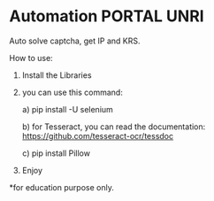 ﻿# Automation PORTAL UNRI
 
Auto solve captcha, get IP and KRS.

How to use:
1. Install the Libraries
2. you can use this command:
 
   a) pip install -U selenium
   
   b) for Tesseract, you can read the documentation: https://github.com/tesseract-ocr/tessdoc
   
   c) pip install Pillow
3. Enjoy 

*for education purpose only.
